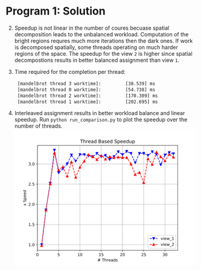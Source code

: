 Program 1: Solution
===================

2. Speedup is not linear in the number of coures becuase spatial decomposition leads to the unbalanced workload. Computation of the bright regions requres much more iterations then the dark ones. If work is decomposed spatially, some threads operating on much harder regions of the space. The speedup for the view `2` is higher since spatial decompostions results in better balanced assignment than view `1`.
3. Time required for the completion per thread:

        [mandelbrot thread 3 worktime]:         [38.539] ms
        [mandelbrot thread 0 worktime]:         [54.738] ms
        [mandelbrot thread 2 worktime]:         [170.309] ms
        [mandelbrot thread 1 worktime]:         [202.695] ms

4. Interleaved assignment results in better workload balance and linear speedup. Run `python run_comparison.py` to plot the speedup over the number of threads.
![speedup plot][plot]

[plot]: speedup_comparison.svg
